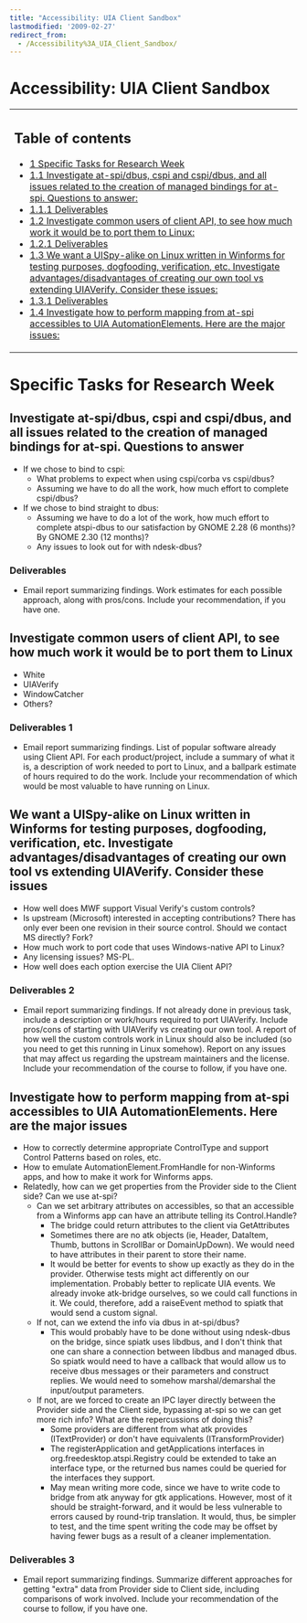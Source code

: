 ```yaml
---
title: "Accessibility: UIA Client Sandbox"
lastmodified: '2009-02-27'
redirect_from:
  - /Accessibility%3A_UIA_Client_Sandbox/
---
```


Accessibility: UIA Client Sandbox
=================================

<table>
<col width="100%" />
<tbody>
<tr class="odd">
<td align="left"><h2>Table of contents</h2>
<ul>
<li><a href="#specific-tasks-for-research-week">1 Specific Tasks for Research Week</a></li>
<li><a href="#investigate-at-spidbus-cspi-and-cspidbus-and-all-issues-related-to-the-creation-of-managed-bindings-for-at-spi-questions-to-answer">1.1 Investigate at-spi/dbus, cspi and cspi/dbus, and all issues related to the creation of managed bindings for at-spi. Questions to answer:</a></li>
<li><a href="#deliverables-1">1.1.1 Deliverables</a></li>
<li><a href="#investigate-common-users-of-client-api-to-see-how-much-work-it-would-be-to-port-them-to-linux">1.2 Investigate common users of client API, to see how much work it would be to port them to Linux:</a></li>
<li><a href="#deliverables-2">1.2.1 Deliverables</a></li>
<li><a href="#we-want-a-uispy-alike-on-linux-written-in-winforms-for-testing-purposes-dogfooding-verification-etc-investigate-advantagesdisadvantages-of-creating-our-own-tool-vs-extending-uiaverify-consider-these-issues">1.3 We want a UISpy-alike on Linux written in Winforms for testing purposes, dogfooding, verification, etc. Investigate advantages/disadvantages of creating our own tool vs extending UIAVerify. Consider these issues:</a></li>
<li><a href="#deliverables-3">1.3.1 Deliverables</a></li>
<li><a href="#investigate-how-to-perform-mapping-from-at-spi-accessibles-to-uia-automationelements-here-are-the-major-issues">1.4 Investigate how to perform mapping from at-spi accessibles to UIA AutomationElements. Here are the major issues:</a></li>
</ul></td>
</tr>
</tbody>
</table>

Specific Tasks for Research Week
================================

Investigate at-spi/dbus, cspi and cspi/dbus, and all issues related to the creation of managed bindings for at-spi. Questions to answer
---------------------------------------------------------------------------------------------------------------------------------------

-   If we chose to bind to cspi:
    -   What problems to expect when using cspi/corba vs cspi/dbus?
    -   Assuming we have to do all the work, how much effort to complete cspi/dbus?
-   If we chose to bind straight to dbus:
    -   Assuming we have to do a lot of the work, how much effort to complete atspi-dbus to our satisfaction by GNOME 2.28 (6 months)? By GNOME 2.30 (12 months)?
    -   Any issues to look out for with ndesk-dbus?

### Deliverables

-   Email report summarizing findings. Work estimates for each possible approach, along with pros/cons. Include your recommendation, if you have one.

Investigate common users of client API, to see how much work it would be to port them to Linux
----------------------------------------------------------------------------------------------

-   White
-   UIAVerify
-   WindowCatcher
-   Others?

### Deliverables 1

-   Email report summarizing findings. List of popular software already using Client API. For each product/project, include a summary of what it is, a description of work needed to port to Linux, and a ballpark estimate of hours required to do the work. Include your recommendation of which would be most valuable to have running on Linux.

We want a UISpy-alike on Linux written in Winforms for testing purposes, dogfooding, verification, etc. Investigate advantages/disadvantages of creating our own tool vs extending UIAVerify. Consider these issues
-------------------------------------------------------------------------------------------------------------------------------------------------------------------------------------------------------------------

-   How well does MWF support Visual Verify's custom controls?
-   Is upstream (Microsoft) interested in accepting contributions? There has only ever been one revision in their source control. Should we contact MS directly? Fork?
-   How much work to port code that uses Windows-native API to Linux?
-   Any licensing issues? MS-PL.
-   How well does each option exercise the UIA Client API?

### Deliverables 2

-   Email report summarizing findings. If not already done in previous task, include a description or work/hours required to port UIAVerify. Include pros/cons of starting with UIAVerify vs creating our own tool. A report of how well the custom controls work in Linux should also be included (so you need to get this running in Linux somehow). Report on any issues that may affect us regarding the upstream maintainers and the license. Include your recommendation of the course to follow, if you have one.

Investigate how to perform mapping from at-spi accessibles to UIA AutomationElements. Here are the major issues
---------------------------------------------------------------------------------------------------------------

-   How to correctly determine appropriate ControlType and support Control Patterns based on roles, etc.
-   How to emulate AutomationElement.FromHandle for non-Winforms apps, and how to make it work for Winforms apps.
-   Relatedly, how can we get properties from the Provider side to the Client side? Can we use at-spi?
    -   Can we set arbitrary attributes on accessibles, so that an accessible from a Winforms app can have an attribute telling its Control.Handle?
        -   The bridge could return attributes to the client via GetAttributes
        -   Sometimes there are no atk objects (ie, Header, DataItem, Thumb, buttons in ScrollBar or DomainUpDown). We would need to have attributes in their parent to store their name.
        -   It would be better for events to show up exactly as they do in the provider. Otherwise tests might act differently on our implementation. Probably better to replicate UIA events. We already invoke atk-bridge ourselves, so we could call functions in it. We could, therefore, add a raiseEvent method to spiatk that would send a custom signal.
    -   If not, can we extend the info via dbus in at-spi/dbus?
        -   This would probably have to be done without using ndesk-dbus on the bridge, since spiatk uses libdbus, and I don't think that one can share a connection between libdbus and managed dbus. So spiatk would need to have a callback that would allow us to receive dbus messages or their parameters and construct replies. We would need to somehow marshal/demarshal the input/output parameters.
    -   If not, are we forced to create an IPC layer directly between the Provider side and the Client side, bypassing at-spi so we can get more rich info? What are the repercussions of doing this?
        -   Some providers are different from what atk provides (ITextProvider) or don't have equivalents (ITransformProvider)
        -   The registerApplication and getApplications interfaces in org.freedesktop.atspi.Registry could be extended to take an interface type, or the returned bus names could be queried for the interfaces they support.
        -   May mean writing more code, since we have to write code to bridge from atk anyway for gtk applications. However, most of it should be straight-forward, and it would be less vulnerable to errors caused by round-trip translation. It would, thus, be simpler to test, and the time spent writing the code may be offset by having fewer bugs as a result of a cleaner implementation.

### Deliverables 3

-   Email report summarizing findings. Summarize different approaches for getting "extra" data from Provider side to Client side, including comparisons of work involved. Include your recommendation of the course to follow, if you have one.
